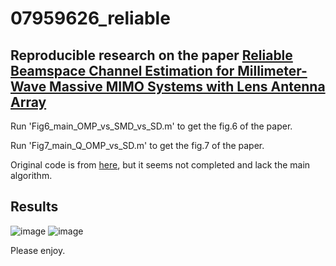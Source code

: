 # 07959626_reliable
## Reproducible research on the paper [Reliable Beamspace Channel Estimation for Millimeter-Wave Massive MIMO Systems with Lens Antenna Array](https://ieeexplore.ieee.org/abstract/document/7959626)

Run 'Fig6_main_OMP_vs_SMD_vs_SD.m' to get the fig.6 of the paper.


Run 'Fig7_main_Q_OMP_vs_SD.m' to get the fig.7 of the paper.


Original code is from [here](http://oa.ee.tsinghua.edu.cn/dailinglong/publications/code/Reliable%20beamspace%20channel%20estimation%20for%20millimeter-wave%20massive%20MIMO%20systems%20with%20lens%20antenna%20array.zip), but it seems not completed and lack the main algorithm.

## Results 

![image](https://github.com/ken0225/07959626_reliable/blob/master/fig.6.png)
![image](https://github.com/ken0225/07959626_reliable/blob/master/fig.7.png)


Please enjoy. 
